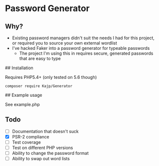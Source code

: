 # Password Generator

## Why?

- Existing password managers didn't suit the needs I had for this project, or required you to source your own external wordlist
- I've hacked Faker into a password generator for typeable passwords
    - The project I'm using this in requires secure, generated passwords that are easy to type

## Installation

Requires PHP5.4+ (only tested on 5.6 though)

```
composer require Kajp/Generator
```

## Example usage

See example.php

## Todo

- [ ] Documentation that doesn't suck
- [x] PSR-2 compliance
- [ ] Test coverage
- [ ] Test on different PHP versions
- [ ] Ability to change the password format
- [ ] Ability to swap out word lists